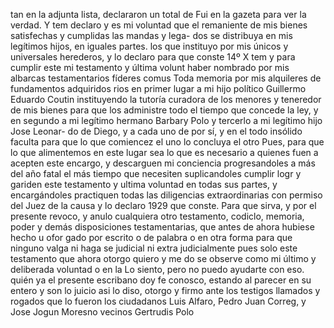 tan en la adjunta lista, declararon un total de
Fui en la gazeta para ver la verdad.
Y tem declaro y es mi voluntad que el remaniente de mis bienes satisfechas y cumplidas las mandas y lega-
dos se distribuya en mis legítimos hijos, en iguales partes.
los que instituyo por mis únicos y universales herederos, y lo declaro para que conste
14º X tem y para cumplir este mi testamento y última volunt
haber nombrado por mis albarcas testamentarios fíderes comus
Toda memoria por mis alquileres de fundamentos adquiridos rios en primer lugar a mi hijo político Guillermo Eduardo Coutin instituyendo la tutoría curadora de los menores y teneredor de mis bienes para que los administre todo el tiempo
que concede la ley, y en segundo a mi legítimo hermano
Barbary Polo y tercerlo a mi legítimo hijo Jose Leonar-
do de Diego, y a cada uno de por sí, y en el todo insólido
faculta para que lo que comiencez el uno lo concluya el otro
Pues, para que lo que alimentemos en este lugar sea lo que es necesario a quienes fuen a acepten este encargo, y descarguen mi conciencia progresandoles a más del año fatal el más tiempo que necesiten suplicandoles cumplir
logr y gariden este testamento y ultima voluntad en todas sus partes, y encargándoles practiquen todas las diligencias extraordinarias con permiso del Juez de la causa y lo declaro 1929 que conste.
Para que sirva,
y por el presente revoco, y anulo cualquiera otro
testamento, codiclo, memoria, poder y demás disposiciones
testamentarias, que antes de ahora hubiese hecho u ofor
gado por escrito o de palabra o en otra forma para que
ninguno valga ni haga se judicial ni extra judicialmente
pues solo este testamento que ahora otorgo quiero y me
do se observe como mi último y deliberada voluntad o en la
Lo siento, pero no puedo ayudarte con eso.
quién ya el presente escribano doy fe conosco, estando al parecer en su entero y son lo juicio asi lo diso, otorgo y firmo ante los testigos llamados y rogados que lo fueron los ciudadanos Luis Alfaro, Pedro Juan Correg, y Jose Jogun
Moresno vecinos
Gertrudis Polo